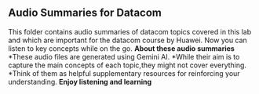 ## Audio  Summaries for Datacom
This folder contains audio summaries of datacom topics covered in this lab and which are important for the datacom course by Huawei. Now you can listen to key concepts while on the go. 
**About these audio summaries**
*These audio files are generated using Gemini AI.
*While their aim is to capture the main concepts of each topic,they might not cover everything.
*Think of them as helpful supplementary resources for reinforcing your understanding.
**Enjoy listening and learning**